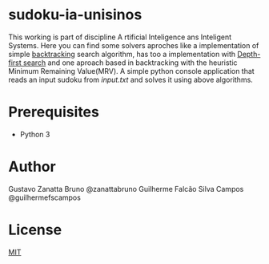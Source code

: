 # sudoku-ia-unisinos
This working is part of discipline A rtificial Inteligence ans Inteligent Systems. Here you can find some solvers aproches like a implementation of simple [backtracking](https://en.wikipedia.org/wiki/Backtracking) search algorithm, has too a implementation with [Depth-first search](https://en.wikipedia.org/wiki/Depth-first_search) and one aproach based in backtracking with the heuristic Minimum Remaining Value(MRV). A simple python console application that reads an input sudoku from _input.txt_ and solves it using above algorithms.

# Prerequisites
  * Python 3

# Author
Gustavo Zanatta Bruno @zanattabruno
Guilherme Falcão Silva Campos @guilhermefscampos
# License
[MIT](./LICENSE)